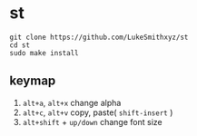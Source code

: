 # st

```shell
git clone https://github.com/LukeSmithxyz/st
cd st
sudo make install
```

## keymap

1. `alt+a`, `alt+x` change alpha
2. `alt+c`, `alt+v` copy, paste( `shift-insert` )
3. `alt+shift` + `up/down` change font size